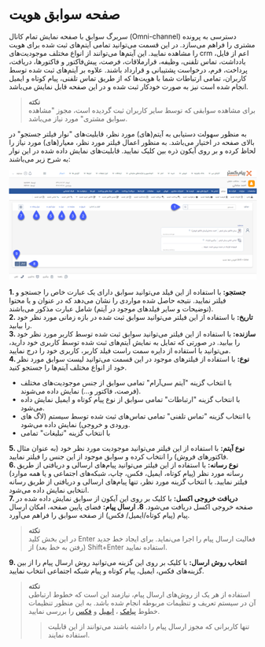 # صفحه سوابق هویت  
سربرگ سوابق با صفحه نمایش تمام کانال (Omni-channel) دسترسی به پرونده مشتری را فراهم می‌سازد. در این قسمت می‌توانید تمامی آیتم‌های ثبت شده برای هویت را مشاهده نمایید. این آیتم‌ها می‌توانند از انواع مختلف موجودیت‌های crm  اعم از فایل، یادداشت، تماس تلفنی، وظیفه، قرارملاقات، فرصت، پیش‌فاکتور و فاکتورها، دریافت، پرداخت، فرم، درخواست پشتیبانی و قرارداد باشند. علاوه بر آیتم‌های ثبت شده توسط کاربران، تمامی ارتباطات شما با هویت‌ها که از طریق تماس تلفنی، پیام کوتاه و ایمیل انجام شده است نیز به صورت خودکار ثبت شده و در این صفحه قابل نمایش می‌باشد.<br>
> **نکته**<br>
 برای مشاهده سوابقی که توسط سایر کاربران ثبت گردیده است، مجوز "مشاهده سوابق مشتری" مورد نیاز می‌باشد.

به منظور سهولت دستیابی به آیتم(های) مورد نظر، قابلیت‌های "نوار فیلتر جستجو" در بالای صفحه در اختیار می‌باشد. به منظور اعمال فیلتر مورد نظر، معیار(های) مورد نیاز را لحاظ کرده و بر روی آیکون ذره بین کلیک نمایید. قابلیت‌های نمایش داده شده در  این نوار به شرح زیر می‌باشند:<br>

![صفحه سوابق هویت](./Images/customer-records-2.7.5.png)

**1. جستجو:** با استفاده از این فیلد می‌توانید سوابق دارای یک عبارت خاص را جستجو و فیلتر نمایید. نتیجه حاصل شده مواردی را نشان می‌دهد که در عنوان و یا محتوا (توضیحات و سایر فیلدهای موجود در آیتم)  شامل عبارت مذکور می‌باشند.<br>
**2. تاریخ:** با استفاده از این فیلتر می‌توانید سوابق ثبت شده در بازه زمانی مورد نظر خود را بیابید.<br>
**3. سازنده:** با استفاده از این فیلتر می‌توانید سوابق ثبت شده توسط کاربر مورد نظر خود را بیابید. در صورتی که تمایل به نمایش آیتم‌های ثبت شده توسط کاربری خود دارید، می‌توانید با استفاده از دایره سمت راست فیلد کاربر، کاربری خود را درج نمایید.<br>
**4. نوع:** با استفاده از فیلترهای موجود در این قسمت می‌توانید لیست سوابق مورد نظر خود از انواع مختلف آیتم‌ها را جستجو کنید.<br>
- با انتخاب گزینه "آیتم سی‌آر‌ام" تمامی سوابق از جنس موجودیت‌های مختلف (فرصت، فاکتور و...) نمایش داده می‌شوند.<br>
-  با انتخاب گزینه "ارتباطات" تمامی سوابق از نوع پیام کوتاه و ایمیل نمایش داده می‌شود.<br>
- با انتخاب گزینه "تماس تلفنی" تمامی تماس‌های ثبت شده توسط سیستم (لاگ های ورودی و خروجی) نمایش داده می‌شود.<br>
- با انتخاب گزینه "تبلیغات" تمامی

**5. نوع آیتم:** با استفاده از این فیلتر می‌توانید موجودیت مورد نظر خود (به عنوان مثال فاکتورهای فروش) را انتخاب کرده و سوابق موجود از این جنس را فیلتر نمایید.<br>
**6. نوع رسانه:** با استفاده از این فیلتر می‌توانید پیام‌های ارسالی و دریافتی از طریق رسانه مورد نظر (پیام کوتاه، ایمیل، فکس، چاپ، شبکه‌های اجتماعی و یا همه موارد) فیلتر نمایید. با انتخاب گزینه مورد نظر، تنها پیام‌های ارسالی و دریافتی از طریق رسانه انتخابی نمایش داده می‌شود.<br>
**7. دریافت خروجی اکسل:** با کلیک بر روی این آیکون از سوابق نمایش داده شده در صفحه خروجی اکسل دریافت می‌شود.
**8. ارسال پیام:** فضای پایین صفحه، امکان ارسال پیام (پیام کوتاه/ایمیل/ فکس) از صفحه سوابق را فراهم می‌آورد.<br>
>**نکته**<br>
>در این بخش کلید Enter  فعالیت ارسال پیام را اجرا می‌نماید. برای ایجاد خط جدید (رفتن به خط بعد) از Shift+Enter استفاده نمایید.<br>

**9. انتخاب روش ارسال:** با کلیک بر روی این گزینه می‌توانید روش ارسال پیام را از بین گزینه‌های فکس، ایمیل، پیام کوتاه و پیام شبکه اجتماعی انتخاب نمایید.
>**نکته**<br>
>استفاده از هر یک از روش‌های ارسال پیام، نیازمند این است که خطوط ارتباطی آن در سیستم تعریف و تنظیمات مربوطه انجام شده باشد. به این منظور تنظیمات خطوط [پیامک](https://github.com/1stco/PayamGostarDocs/blob/master/Help/Settings/General-settings/payamak/safe-asli.md) ، [ایمیل](https://github.com/1stco/PayamGostarDocs/blob/master/Help/Settings/General-settings/email-s/email.safe-asli.md) و [فکس](https://github.com/1stco/PayamGostarDocs/blob/master/Help/Settings/General-settings/fax-s/Fax-List.md) را بررسی نمایید.<br>
>>تنها کاربرانی که مجوز ارسال پیام را داشته باشند می‌توانند از این قابلیت استفاده نمایند.